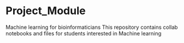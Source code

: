 # Project_Module
Machine learning for bioinformaticians
This repository contains collab notebooks and files for students interested in Machine learning
